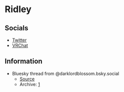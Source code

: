 # Ridley

## Socials

- [Twitter](https://vrchat.com/home/user/usr_fc89f809-91e5-4d82-a73a-c801e3e0216d)
- [VRChat](https://vrchat.com/home/user/usr_fc89f809-91e5-4d82-a73a-c801e3e0216d)

## Information

- Bluesky thread from @darklordblossom.bsky.social
  - [Source](https://bsky.app/profile/darklordblossom.bsky.social/post/3lmth6qzcxs2x)
  - Archive: [1](./01.png)
